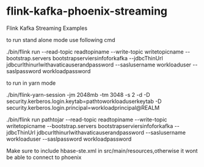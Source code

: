 # flink-kafka-phoenix-streaming
Flink Kafka Streaming Examples                          

to run stand alone mode use following cmd

./bin/flink run <pathtojar> --read-topic readtopiname --write-topic writetopicname --bootstrap.servers bootstrapserviersinfoforkafka --jdbcThinUrl jdbcurlthinurlwithavaticauserandpassword --saslusername workloaduser --saslpassword workloadpassword
 
to run in yarn mode

./bin/flink-yarn-session -jm 2048mb  -tm 3048 -s 2 -d -D security.kerberos.login.keytab=pathtoworkloaduserkeytab -D security.kerberos.login.principal=workloadprincipal@REALM                       

./bin/flink run pathtojar --read-topic readtopiname --write-topic writetopicname --bootstrap.servers bootstrapserviersinfoforkafka --jdbcThinUrl jdbcurlthinurlwithavaticauserandpassword --saslusername workloaduser --saslpassword workloadpassword

 Make sure to include hbase-ste.xml in src/main/resources,otherwise it wont be able to connect to phoenix

